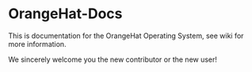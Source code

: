 # OrangeHat-Docs 

This is documentation for the OrangeHat Operating System, see wiki for more information.

We sincerely welcome you the new contributor or the new user!

